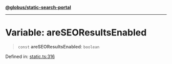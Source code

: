 [**@globus/static-search-portal**](../README.md)

***

# Variable: areSEOResultsEnabled

> `const` **areSEOResultsEnabled**: `boolean`

Defined in: [static.ts:316](https://github.com/globus/static-search-portal/blob/990a456048a4b0fddd1bdca97dfdd497ec165350/static.ts#L316)
